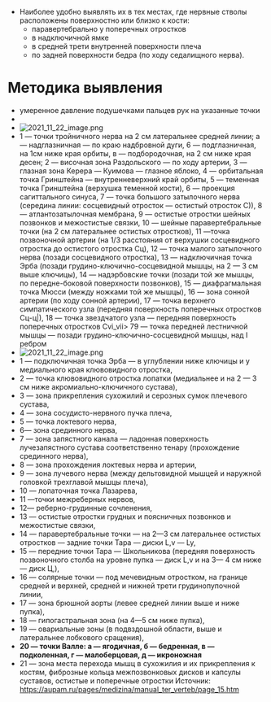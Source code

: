- Наиболее удобно выявлять их в тех местах, где нервные стволы расположены поверхностно или близко к кости:
	- паравертебрально у поперечных отростков
	- в надключичной ямке
	- в средней трети внутренней поверхности плеча
	- по задней поверхности бедра (по ходу седалищного нерва).
# Методика выявления
- умеренное давление подушечками пальцев рук на указанные точки
-
- ![2021_11_22_image.png](https://cdn.logseq.com/%2F90d07cd0-0c20-405f-b80f-bbc874a0823a07875097-ef35-4a7c-8fbc-876e3d59c8ce2021_11_22_image.png?Expires=4791196330&Signature=eSCwbzwDOIXlQ5xVJQ~ERdxbO0qLPeE0Ozj5pApkW0DvQ0gocjF6fT7dSWc0EkoXdHlAtCV-CAvXf3HjUwa5EV4PzMgYP88DenrMxDDgbXVeH0rLxL~JKDvprZclJ8KdaGSyCddgqpCf11XkE7SjS72cI~kUbmXErdH4q~7FCvmYSCa5rPLfUa8M0tTkjJ43UIntoshsfFA6WK7Sb2yZaglPagsr066sDUQxRWJFi03YujAQ27Wbxbxr9RH-TN~OMlL-BTsR5oBxsO0lL21S0345T8DLngrDkJpAJ81fYx5cOrYbAOwyd3l0g-YCEIhBj0etbgJ7TcBZfYIwdxTjyg__&Key-Pair-Id=APKAJE5CCD6X7MP6PTEA)
- 1 — точки тройничного нерва на 2 см латеральнее средней линии; а — надглазничная — по краю надбровной дуги, 6 — подглазничная, на 1см ниже края орбиты, в — подбородочная, на 2 см ниже края десен; 2 — височная зона Раздольского — по ходу артерии, 3 — глазная зона Керера — Куимова — глазное яблоко, 4 — орбитальная точка Гринштейна — внутренневерхний край орбиты, 5 — теменная точка Гринштейна (верхушка теменной кости), 6 — проекция сагиттального синуса, 7 — точка большого затылочного нерва (середина линии: сосцевидный отросток — остистый отросток С)), 8 — атлантозатылочная мембрана, 9 — остистые отростки шейных позвонков и межостистые связки, 10 — шейные паравертебральные точки (на 2 см латеральнее остистых отростков), 11 —точка позвоночной артерии (на 1/3 расстояния от верхушки сосцевидного отростка до остистого отростка Сц), 12 — точка малого затылочного нерва (позади сосцевидного отростка), 13 — надключичная точка Эрба (позади грудино-ключично-сосцевидной мышцы, на 2 — 3 см выше ключицы), 14 — надэрбовские точки (позади той же мышцы, по передне-боковой поверхности позвонков), 15 — диафрагмальная точка Мюсси (между ножками той же мышцы), 16 — зона сонной артерии (по ходу сонной артерии), 17 — точка верхнего симпатического узла (передняя поверхность поперечных отростков Сц-ц|), 18 — точка звездчатого узла — передняя поверхность поперечных отростков Cvi_vii> 79 — точка передней лестничной мышцы — позади грудино-ключично-сосцевидной мышцы, над I ребром
- ![2021_11_22_image.png](https://cdn.logseq.com/%2F90d07cd0-0c20-405f-b80f-bbc874a0823a635ba8f4-a1bc-468c-a143-61adea3a31c42021_11_22_image.png?Expires=4791196306&Signature=korJHNdtXt8hPWl8NgPKItY1yweajNktXbgSKNVzsZJnSNnBA5djOVbPMWbaSXpMs~wM2I4JSttcWC6PXDkvHWlrzW9Mw9cg-EBDxS4jwxs4WxJqOgfTA9onI~NdLYlSJwIDWzrB9yKMSIHCeIRZgxOWCJJz6h62MsNiZ7KssqOAc1cieazUr60IaTK5b~8e21MEyaqYC0odFLO1XWTx72cnXoliFqxXSZ02GzUMw-~TXU-jpQNPpw7xKRuM5mOtKFkHfrTVK2QYJr08v7pfx4yxBYrp9pD1ikypp6xpEcQTRrPsVGSpcxXoprxSe3xeo3kJRoyqZTGxeiG967koRQ__&Key-Pair-Id=APKAJE5CCD6X7MP6PTEA)
- 1 — подключичная точка Эрба — в углублении ниже ключицы и у медиального края клювовидного отростка,
- 2 — точка клювовидного отростка лопатки (медиальнее и на 2 — 3 см ниже акромиально-ключичного сустава),
- 3 — зона прикрепления сухожилий и серозных сумок плечевого сустава,
- 4 — зона сосудисто-нервного пучка плеча,
- 5 — точка локтевого нерва,
- 6— зона срединного нерва,
- 7 — зона запястного канала — ладонная поверхность лучезапястного сустава соответственно тенару (прохождение срединного нерва),
- 8 — зона прохождения локтевых нерва и артерии,
- 9 — зона лучевого нерва (между дельтовидной мышцей и наружной головкой трехглавой мышцы плеча),
- 10 — лопаточная точка Лазарева,
- 11 —точки межреберных нервов,
- 12— реберно-грудинные сочленения,
- 13 — остистые отростки грудных и поясничных позвонков и межостистые связки,
- 14 — паравертебральные точки — на 2—3 см латеральнее остистых отростков — задние точки Тара — диски L,v — Ly,
- 15 — передние точки Тара — Школьникова (передняя поверхность позвоночного столба на уровне пупка — диск L,v и на 3— 4 см ниже — диск Ц,),
- 16 — солярные точки — под мечевидным отростком, на границе средней и верхней, средней и нижней трети грудинопупочной линии,
- 17 — зона брюшной аорты (левее средней линии выше и ниже пупка),
- 18 — гипогастральная зона (на 4—5 см ниже пупка),
- 19 — овариальные зоны (в подвздошной области, выше и латеральнее лобкового сращения),
- **20 — точки Валле: а — ягодичная, б — бедренная, в — подколенная, г — малоберцовая, д — икроножная**
- 21 — зона места перехода мышц в сухожилия и их прикрепления к костям, фиброзные кольца межпозвонковых дисков и капсулы суставов, остистые и поперечные отростки
  Источник: https://aupam.ru/pages/medizina/manual_ter_verteb/page_15.htm